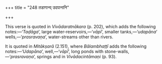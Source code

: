 +++
title = "248 तडागान्य् उदपानानि"

+++

This verse is quoted in *Vivādaratnākara* (p. 202), which adds the
following notes:—‘*Taḍāga*’, large water-reservoirs,—‘*vāpī*’, smaller
tanks,—‘*udapāna*’ wells,—‘*prasravaṇa*’, water-streams other than
rivers.

It is quoted in *Mitākṣarā* (2.151), where *Bālambhaṭṭī* adds the
following notes:—‘*Udapāna*’, well,—‘*vāpī*’, long ponds with
stone-walls,—‘*prasravaṇa*’, springs and in *Vivādacintāmaṇi* (p. 93).



